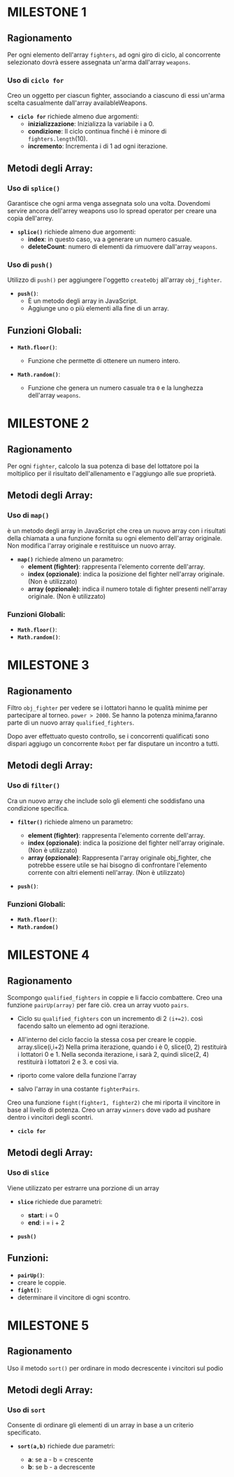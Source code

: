 # MILESTONE 1

## Ragionamento

Per ogni elemento dell'array `fighters`, ad ogni giro di ciclo, al concorrente selezionato dovrà essere assegnata un'arma dall'array `weapons`.

### Uso di `ciclo for`

Creo un oggetto per ciascun fighter, associando a ciascuno di essi un'arma scelta casualmente dall'array availableWeapons.

- **`ciclo for`** richiede almeno due argomenti:
  - **inizializzazione**: Inizializza la variabile i a 0.
  - **condizione**: Il ciclo continua finché i è minore di `fighters.length`(10).
  - **incremento**: Incrementa i di 1 ad ogni iterazione.

## Metodi degli Array:

### Uso di `splice()`

Garantisce che ogni arma venga assegnata solo una volta.
Dovendomi servire ancora dell'arrey weapons uso lo spread operator per creare una copia dell'arrey.

- **`splice()`** richiede almeno due argomenti:
  - **index**: in questo caso, va a generare un numero casuale.
  - **deleteCount**: numero di elementi da rimuovere dall'array `weapons`.

### Uso di `push()`

Utilizzo di `push()` per aggiungere l'oggetto `createObj` all'array `obj_fighter`.

- **`push()`**:
  - È un metodo degli array in JavaScript.
  - Aggiunge uno o più elementi alla fine di un array.

## Funzioni Globali:

- **`Math.floor()`**:

  - Funzione che permette di ottenere un numero intero.

- **`Math.random()`**:
  - Funzione che genera un numero casuale tra `0` e la lunghezza dell'array `weapons`.

# MILESTONE 2

## Ragionamento

Per ogni `fighter`, calcolo la sua potenza di base del lottatore poi la moltiplico per il risultato dell'allenamento e l'aggiungo alle sue proprietà.

## Metodi degli Array:

### Uso di `map()`

è un metodo degli array in JavaScript che crea un nuovo array con i risultati della chiamata a una funzione fornita su ogni elemento dell'array originale. Non modifica l'array originale e restituisce un nuovo array.

- **`map()`** richiede almeno un parametro:
  - **element (fighter)**: rappresenta l'elemento corrente dell'array.
  - **index (opzionale)**: indica la posizione del fighter nell'array originale. (Non è utilizzato)
  - **array (opzionale)**: indica il numero totale di fighter presenti nell'array originale. (Non è utilizzato)

### Funzioni Globali:

- **`Math.floor()`**:
- **`Math.random()`**:

# MILESTONE 3

## Ragionamento

Filtro `obj_fighter` per vedere se i lottatori hanno le qualità minime per partecipare al torneo. `power > 2000`.
Se hanno la potenza minima,faranno parte di un nuovo array `qualified_fighters`.

Dopo aver effettuato questo controllo, se i concorrenti qualificati sono dispari aggiugo un concorrente `Robot` per far disputare un incontro a tutti.

## Metodi degli Array:

### Uso di `filter()`

Cra un nuovo array che include solo gli elementi che soddisfano una condizione specifica.

- **`filter()`** richiede almeno un parametro:

  - **element (fighter)**: rappresenta l'elemento corrente dell'array.
  - **index (opzionale)**: indica la posizione del fighter nell'array originale. (Non è utilizzato)
  - **array (opzionale)**: Rappresenta l'array originale obj_fighter, che potrebbe essere utile se hai bisogno di confrontare l'elemento corrente con altri elementi nell'array. (Non è utilizzato)

- **`push()`**:

### Funzioni Globali:

- **`Math.floor()`**:
- **`Math.random()`**

# MILESTONE 4

## Ragionamento

Scompongo `qualified_fighters` in coppie e li faccio combattere.
Creo una funzione `pairUp(array)` per fare ciò.
crea un array vuoto `pairs`.

- Ciclo su `qualified_fighters` con un incremento di 2 `(i+=2)`.
  così facendo salto un elemento ad ogni iterazione.
- All'interno del ciclo faccio la stessa cosa per creare le coppie.
  array.slice(i,i+2)
  Nella prima iterazione, quando i è 0, slice(0, 2) restituirà i lottatori 0 e 1.
  Nella seconda iterazione, i sarà 2, quindi slice(2, 4) restituirà i lottatori 2 e 3.
  e così via.

- riporto come valore della funzione l'array
- salvo l'array in una costante `fighterPairs`.

Creo una funzione `fight(fighter1, fighter2)` che mi riporta il vincitore in base al livello di potenza.
Creo un array `winners` dove vado ad pushare dentro i vincitori degli scontri.

- **`ciclo for`**

## Metodi degli Array:

### Uso di `slice`

Viene utilizzato per estrarre una porzione di un array

- **`slice`** richiede due parametri:

  - **start**: i = 0
  - **end**: i = i + 2

- **`push()`**

## Funzioni:

- **`pairUp()`**:
- creare le coppie.
- **`fight()`**:
- determinare il vincitore di ogni scontro.



# MILESTONE 5

## Ragionamento
Uso il metodo `sort()` per ordinare in modo decrescente i vincitori sul podio

## Metodi degli Array:

### Uso di `sort`

Consente di ordinare gli elementi di un array in base a un criterio specificato. 

- **`sort(a,b)`** richiede due parametri:

  - **a**: se a - b = crescente
  - **b**: se b - a decrescente
